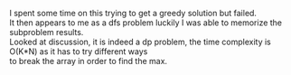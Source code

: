 I spent some time on this trying to get a greedy solution but failed.\
It then appears to me as a dfs problem luckily I was able to memorize the subproblem results.\
Looked at discussion, it is indeed a dp problem, the time complexity is O(K*N) as it has to try different ways\
to break the array in order to find the max.